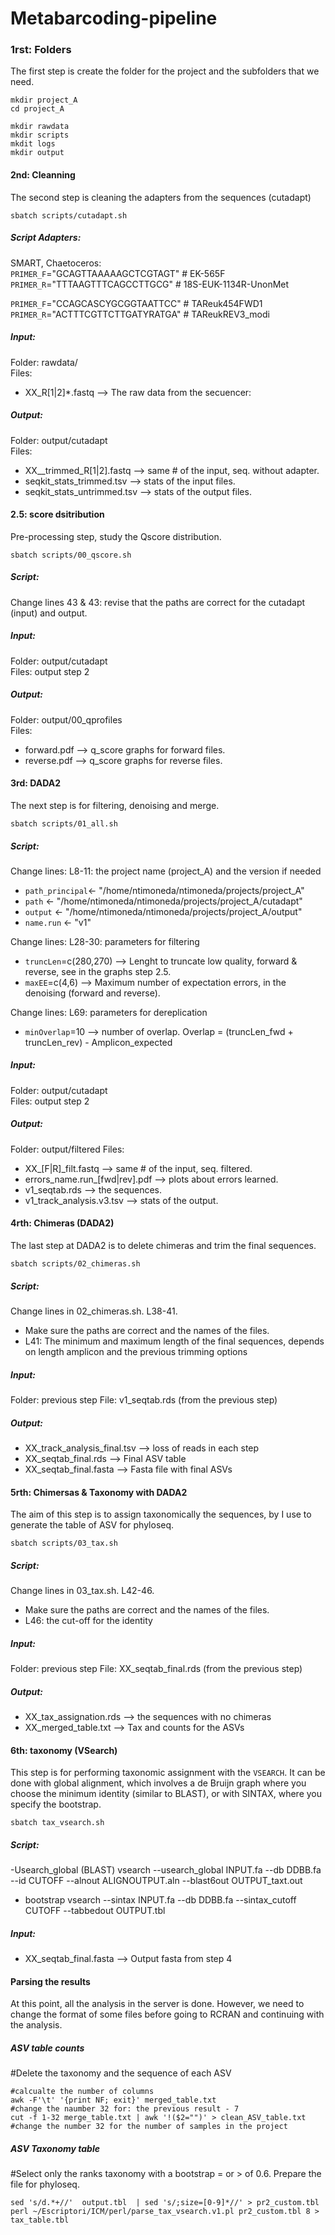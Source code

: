 # Metabarcoding-pipeline

### **1rst: Folders**

The first step is create the folder for the project and the subfolders that we need.
```console
mkdir project_A
cd project_A

mkdir rawdata
mkdir scripts
mkdit logs
mkdir output
```

#### **2nd: Cleanning**
The second step is cleaning the adapters from the sequences (cutadapt) </br>
```console
sbatch scripts/cutadapt.sh
```


##### Script Adapters:
SMART, Chaetoceros:</br>
`PRIMER_F`="GCAGTTAAAAAGCTCGTAGT" # EK-565F</br>
`PRIMER_R`="TTTAAGTTTCAGCCTTGCG" # 18S-EUK-1134R-UnonMet</br>

`PRIMER_F`="CCAGCASCYGCGGTAATTCC" # TAReuk454FWD1 </br>
`PRIMER_R`="ACTTTCGTTCTTGATYRATGA" # TAReukREV3_modi </br>

##### Input:
Folder: rawdata/ </br>
Files:</br>
- XX_R[1|2]*.fastq --> The raw data from the secuencer:

##### Output:
Folder: output/cutadapt </br>
Files: </br>
- XX__trimmed_R[1|2].fastq --> same # of the input, seq. without adapter. </br>
- seqkit_stats_trimmed.tsv --> stats of the input files. </br>
- seqkit_stats_untrimmed.tsv --> stats of the output files. </br>

####  **2.5: score dsitribution**
Pre-processing step, study the Qscore distribution.
```console
sbatch scripts/00_qscore.sh
```
##### Script:
Change lines 43 & 43: revise that the paths are correct for the cutadapt (input) and output.

##### Input:
Folder: output/cutadapt </br>
Files: output step 2
##### Output:
Folder: output/00_qprofiles </br>
Files: </br>
- forward.pdf --> q_score graphs for forward files. </br>
- reverse.pdf --> q_score graphs for reverse files. </br>

#### **3rd: DADA2**
The next step is for filtering, denoising and merge.
```console
sbatch scripts/01_all.sh
```
##### Script:
Change lines: L8-11: the project name (project_A) and the version if needed
- `path_principal`<- "/home/ntimoneda/ntimoneda/projects/project_A"
- `path`     <- "/home/ntimoneda/ntimoneda/projects/project_A/cutadapt"
- `output`   <- "/home/ntimoneda/ntimoneda/projects/project_A/output"
- `name.run` <- "v1"

Change lines: L28-30: parameters for filtering
- `truncLen`=c(280,270) --> Lenght to truncate low quality, forward & reverse, see in the graphs step 2.5.
- `maxEE`=c(4,6) --> Maximum number of expectation errors, in the denoising (forward and reverse).

Change lines: L69: parameters for dereplication
- `minOverlap`=10 --> number of overlap. Overlap = (truncLen_fwd + truncLen_rev) - Amplicon_expected
##### Input:
Folder: output/cutadapt</br>
Files: output step 2
##### Output:
Folder: output/filtered
Files: </br>
- XX_[F|R]_filt.fastq --> same # of the input, seq. filtered. </br>
- errors_name.run_[fwd|rev].pdf --> plots about errors learned. </br>
- v1_seqtab.rds --> the sequences. </br>
- v1_track_analysis.v3.tsv --> stats of the output. </br>

#### **4rth: Chimeras (DADA2)**
The last step at DADA2 is to delete chimeras and trim the final sequences.</br>
```console
sbatch scripts/02_chimeras.sh
```
##### Script:
Change lines in 02_chimeras.sh. L38-41. 
- Make sure the paths are correct and the names of the files.
- L41: The minimum and maximum length of the final sequences, depends on length amplicon and the previous trimming options

##### Input:
Folder: previous step
File: v1_seqtab.rds (from the previous step)
##### Output:
- XX_track_analysis_final.tsv --> loss of reads in each step
- XX_seqtab_final.rds --> Final ASV table
- XX_seqtab_final.fasta --> Fasta file with final ASVs

#### **5rth: Chimersas & Taxonomy with DADA2**
The aim of this step is to assign taxonomically the sequences, by I use to generate the table of ASV for phyloseq.

```console
sbatch scripts/03_tax.sh
```
##### Script:
Change lines in 03_tax.sh. L42-46. 
- Make sure the paths are correct and the names of the files.
- L46: the cut-off for the identity
 
##### Input:
Folder: previous step
File: XX_seqtab_final.rds (from the previous step)
##### Output:
- XX_tax_assignation.rds --> the sequences with no chimeras
- XX_merged_table.txt --> Tax and counts for the ASVs

#### **6th: taxonomy (VSearch)**

This step is for performing taxonomic assignment with the `VSEARCH`. It can be done with global alignment, which involves a de Bruijn graph where you choose the minimum identity (similar to BLAST), or with SINTAX, where you specify the bootstrap.
```console
sbatch tax_vsearch.sh
```
##### Script:
-Usearch_global (BLAST)
vsearch --usearch_global INPUT.fa --db DDBB.fa  --id CUTOFF  --alnout ALIGNOUTPUT.aln --blast6out OUTPUT_taxt.out
- bootstrap
vsearch --sintax INPUT.fa --db  DDBB.fa --sintax_cutoff CUTOFF --tabbedout OUTPUT.tbl                                                              

##### Input:
- XX_seqtab_final.fasta --> Output fasta from step 4

#### **Parsing the results**
At this point, all the analysis in the server is done. However, we need to change the format of some files before going to RCRAN and continuing with the analysis.
##### ASV table counts
#Delete the taxonomy and the sequence of each ASV
```console
#calcualte the number of columns
awk -F'\t' '{print NF; exit}' merged_table.txt
#change the naumber 32 for: the previous result - 7
cut -f 1-32 merge_table.txt | awk '!($2="")' > clean_ASV_table.txt
#change the number 32 for the number of samples in the project
```
##### ASV Taxonomy table
#Select only the ranks taxonomy with a bootstrap = or > of  0.6. Prepare the file for phyloseq.
```console
sed 's/d.*+//'  output.tbl  | sed 's/;size=[0-9]*//' > pr2_custom.tbl
perl ~/Escriptori/ICM/perl/parse_tax_vsearch.v1.pl pr2_custom.tbl 8 > tax_table.tbl
```

